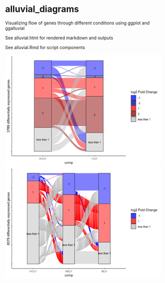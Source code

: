 # alluvial_diagrams
Visualizing flow of genes through different conditions using ggplot and ggalluvial

See alluvial.html for rendered markdown and outputs

See alluvial.Rmd for script components

![two_comps](img/index01.png)
![three_comps](img/index.png)
